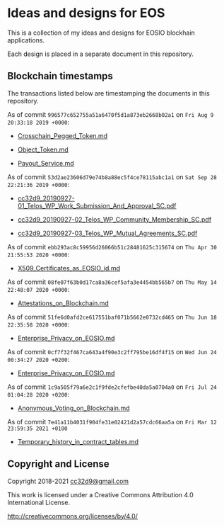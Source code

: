 # Ideas and designs for EOS

This is a collection of my ideas and designs for EOSIO blockhain
applications.

Each design is placed in a separate document in this repository.


## Blockchain timestamps

The transactions listed below are timestamping the documents in this
repository.



As of commit `996577c652755a51a6470f5d1a873eb2668b02a1` on `Fri Aug 9 20:33:18 2019 +0000`:

* [Crosschain_Pegged_Token.md](https://telos.bloks.io/transaction/ed6bcfe02e9100b11c8cee71a9c5cce2f91a5ab709c357ef1c5230cdf6c6522e)

* [Object_Token.md](https://telos.bloks.io/transaction/01ed24d6c2ce6471f5d8ff32c7550c8fa1fa6e237f9922509268504bdc3d0e96)

* [Payout_Service.md](https://telos.bloks.io/transaction/99731c62deb834082506232ca38c80cfc70b149c6648409c7ffa1185adb15d22)


As of commit `53d2ae23606d79e74b8a88ec5f4ce78115abc1a1` on `Sat Sep 28 22:21:36 2019 +0000`:

* [cc32d9_20190927-01_Telos_WP_Work_Submission_And_Approval_SC.pdf](https://telos.bloks.io/transaction/05cb29166b22c9770f78f7c667a89fae57708f7f08386c7c642755acb452d235)

* [cc32d9_20190927-02_Telos_WP_Community_Membership_SC.pdf](https://telos.bloks.io/transaction/1162af5f53b4bf0ecbed350c6daf9a77f891df808fc7b0e5f398f5417d35ed76)

* [cc32d9_20190927-03_Telos_WP_Mutual_Agreements_SC.pdf](https://telos.bloks.io/transaction/bb8ca36ba3280b0e8465c7c0064a41efff715527e75493570581549fcb19b55b)


As of commit `ebb293ac8c59956d26066b51c28481625c315674` on `Thu Apr 30 21:55:53 2020 +0000`:

* [X509_Certificates_as_EOSIO_id.md](https://telos.bloks.io/transaction/9027e6dfd4bcee2614d08ac6406c51113d26268ddd182286167e1815261f8a90)


As of commit `08fe07f63b0d17ca8a36cef5afa3e4454bb565b7` on `Thu May 14 22:48:07 2020 +0000`:

* [Attestations_on_Blockchain.md](https://telos.bloks.io/transaction/85200ca7dbafb24f9e4d1fa2c04aad26108b33315314b4880ebcce96c06f0230)


As of commit `51fe6d0afd2ce617551baf071b5662e0732cd465` on `Thu Jun 18 22:35:58 2020 +0000`:

* [Enterprise_Privacy_on_EOSIO.md](https://telos.bloks.io/transaction/267516fda2c880364599ad1149d769251f1e7cb46b33e74da1ae44d812d53037)


As of commit `0cf7f32f467ca643a4f90e3c2ff795be16df4f15` on `Wed Jun 24 00:34:27 2020 +0200`:

* [Enterprise_Privacy_on_EOSIO.md](https://telos.bloks.io/transaction/87e7a1bcbd2641a2bc643ded90ed6c119d1d251ef4be5e85fd1fa2291c00c8ff)

As of commit `1c9a505f79a6e2c1f9fde2cfefbe40da5a0704a0` on `Fri Jul 24 01:04:28 2020 +0200`:

* [Anonymous_Voting_on_Blockchain.md](https://telos.bloks.io/transaction/a84a654ba0ea972866590336fa97a3f248fc0a54aad7a1b3a12403326cf413f5)


As of commit `7e41a11b4031f904fe31e02421d2a57cdc66aa5a` on `Fri Mar 12 23:59:35 2021 +0100`

* [Temporary_history_in_contract_tables.md](https://wax.bloks.io/transaction/3b16703338a0c434696f222fd9c7f3f5d6a5478bec0cc50edfcf02459ade1dd4)


## Copyright and License

Copyright 2018-2021 cc32d9@gmail.com

This work is licensed under a Creative Commons Attribution 4.0
International License.

http://creativecommons.org/licenses/by/4.0/
